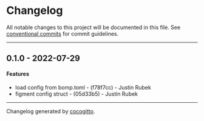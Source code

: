 # Changelog
All notable changes to this project will be documented in this file. See [conventional commits](https://www.conventionalcommits.org/) for commit guidelines.

- - -
## 0.1.0 - 2022-07-29
#### Features
- load config from bomp.toml - (f78f7cc) - Justin Rubek
- figment config struct - (05d33b5) - Justin Rubek

- - -

Changelog generated by [cocogitto](https://github.com/cocogitto/cocogitto).